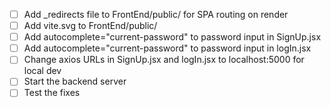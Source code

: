 - [ ] Add _redirects file to FrontEnd/public/ for SPA routing on render
- [ ] Add vite.svg to FrontEnd/public/
- [ ] Add autocomplete="current-password" to password input in SignUp.jsx
- [ ] Add autocomplete="current-password" to password input in logIn.jsx
- [ ] Change axios URLs in SignUp.jsx and logIn.jsx to localhost:5000 for local dev
- [ ] Start the backend server
- [ ] Test the fixes
